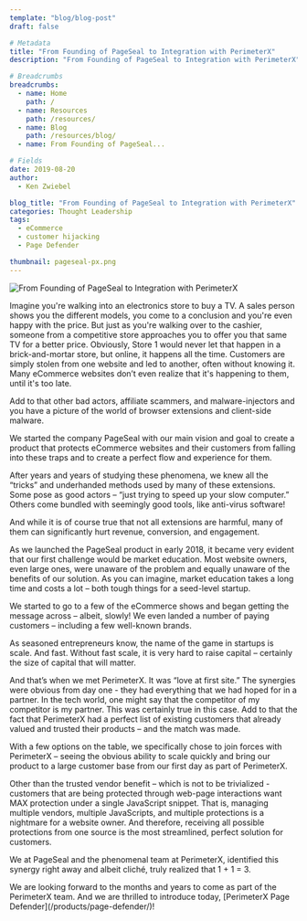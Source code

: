 ```yaml
---
template: "blog/blog-post"
draft: false

# Metadata
title: "From Founding of PageSeal to Integration with PerimeterX"
description: "From Founding of PageSeal to Integration with PerimeterX"

# Breadcrumbs
breadcrumbs:
  - name: Home
    path: /
  - name: Resources
    path: /resources/
  - name: Blog
    path: /resources/blog/
  - name: From Founding of PageSeal...

# Fields
date: 2019-08-20
author:
  - Ken Zwiebel

blog_title: "From Founding of PageSeal to Integration with PerimeterX"
categories: Thought Leadership
tags:
  - eCommerce
  - customer hijacking
  - Page Defender

thumbnail: pageseal-px.png
---
```


![From Founding of PageSeal to Integration with PerimeterX](/assets/images/blog/pageseal-px.png)<br>

<p>Imagine you're walking into an electronics store to buy a TV. A sales person shows you the different models, you come to a conclusion and you're even happy with the price. But just as you're walking over to the cashier, someone from a competitive store approaches you to offer you that same TV for a better price. Obviously, Store 1 would never let that happen in a brick-and-mortar store, but online, it happens all the time. Customers are simply stolen from one website and led to another, often without knowing it. Many eCommerce websites don’t even realize that it's happening to them, until it's too late.</p>

<p>Add to that other bad actors, affiliate scammers, and malware-injectors and you have a picture of the world of browser extensions and client-side malware.</p>
 
<p>We started the company PageSeal with our main vision and goal to create a product that protects eCommerce websites and their customers from falling into these traps and to create a perfect flow and experience for them.</p>

<p>After years and years of studying these phenomena, we knew all the “tricks” and underhanded methods used by many of these extensions. Some pose as good actors – “just trying to speed up your slow computer.” Others come bundled with seemingly good tools, like anti-virus software!</p>

<p>And while it is of course true that not all extensions are harmful, many of them can significantly hurt revenue, conversion, and engagement.</p>

<p>As we launched the PageSeal product in early 2018, it became very evident that our first challenge would be market education. Most website owners, even large ones, were unaware of the problem and equally unaware of the benefits of our solution. As you can imagine, market education takes a long time and costs a lot – both tough things for a seed-level startup.</p>

<p>We started to go to a few of the eCommerce shows and began getting the message across – albeit, slowly! We even landed a number of paying customers – including a few well-known brands.</p>

<p>As seasoned entrepreneurs know, the name of the game in startups is scale. And fast. Without fast scale, it is very hard to raise capital – certainly the size of capital that will matter.</p>

<p>And that’s when we met PerimeterX. It was “love at first site.” The synergies were obvious from day one - they had everything that we had hoped for in a partner. In the tech world, one might say that the competitor of my competitor is my partner. This was certainly true in this case. Add to that the fact that PerimeterX had a perfect list of existing customers that already valued and trusted their products – and the match was made.</p>

<p>With a few options on the table, we specifically chose to join forces with PerimeterX – seeing the obvious ability to scale quickly and bring our product to a large customer base from our first day as part of PerimeterX.</p>

<p>Other than the trusted vendor benefit – which is not to be trivialized - customers that are being protected through web-page interactions want MAX protection under a single JavaScript snippet. That is, managing multiple vendors, multiple JavaScripts, and multiple protections is a nightmare for a website owner. And therefore, receiving all possible protections from one source is the most streamlined, perfect solution for customers.</p>

<p>We at PageSeal and the phenomenal team at PerimeterX, identified this synergy right away and albeit cliché, truly realized that 1 + 1 = 3.</p>

<p>We are looking forward to the months and years to come as part of the PerimeterX team. And we are thrilled to introduce today, [PerimeterX Page Defender](/products/page-defender/)!</p>
